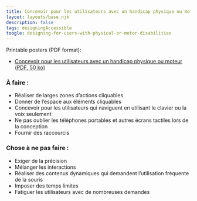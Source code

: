 ```yaml
---
title: Concevoir pour les utilisateurs avec un handicap physique ou moteur
layout: layouts/base.njk
description: false
tags: designingAccessible
toogle: designing-for-users-with-physical-or-motor-disabilities
---
```

<p>Printable posters <span id="das1">(PDF format)</span>:</p>
<ul>
			<li><a href="{{ rootPath }}docs/posters/MoteurPhysique-fr_2023.pdf" id="das6" aria-labelledby="das6 das1">Concevoir pour les utilisateurs avec un handicap physique ou moteur (<abbr lang="en" title="Portable Document Format">PDF</abbr>, 50 <abbr title="kilo-octet">ko</abbr>)</a></li></ul>


<div class="row">
	<div class="col-md-6">

### À faire :

*   Réaliser de larges zones d’actions cliquables
*   Donner de l’espace aux éléments cliquables
*   Concevoir pour les utilisateurs qui naviguent en utilisant le clavier ou la voix seulement
*   Ne pas oublier les téléphones portables et autres écrans tactiles lors de la conception
*   Fournir des raccourcis
	</div>
	<div class="col-md-6">

### Chose à ne pas faire :

*   Exiger de la précision
*   Mélanger les interactions
*   Réaliser des contenus dynamiques qui demandent l’utilisation fréquente de la souris
*   Imposer des temps limites
*   Fatiguer les utilisateurs avec de nombreuses demandes
	</div>
</div>
